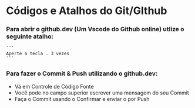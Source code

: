 # Códigos e Atalhos do Git/GIthub

### Para abrir o github.dev (Um Vscode do Github online) utlize o seguinte atalho:

    ```
    Aperte a tecla . 3 vezes
    ```
### Para fazer o Commit & Push utilizando o github.dev: 
 
* Vá em Controle de Código Fonte &nbsp;
* Você pode no campo superior escrever uma mensagem do seu Commit
* Faça o Commit usando o Confirmar e enviar o por Push 

